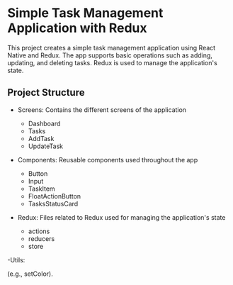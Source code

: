 # Simple Task Management Application with Redux

This project creates a simple task management application using React Native and Redux. The app supports basic operations such as adding, updating, and deleting tasks. Redux is used to manage the application's state.

## Project Structure

- Screens: Contains the different screens of the application

  - Dashboard
  - Tasks
  - AddTask
  - UpdateTask

- Components: Reusable components used throughout the app

  - Button
  - Input
  - TaskItem
  - FloatActionButton
  - TasksStatusCard

- Redux: Files related to Redux used for managing the application's state

  - actions
  - reducers
  - store

-Utils:

(e.g., setColor).
